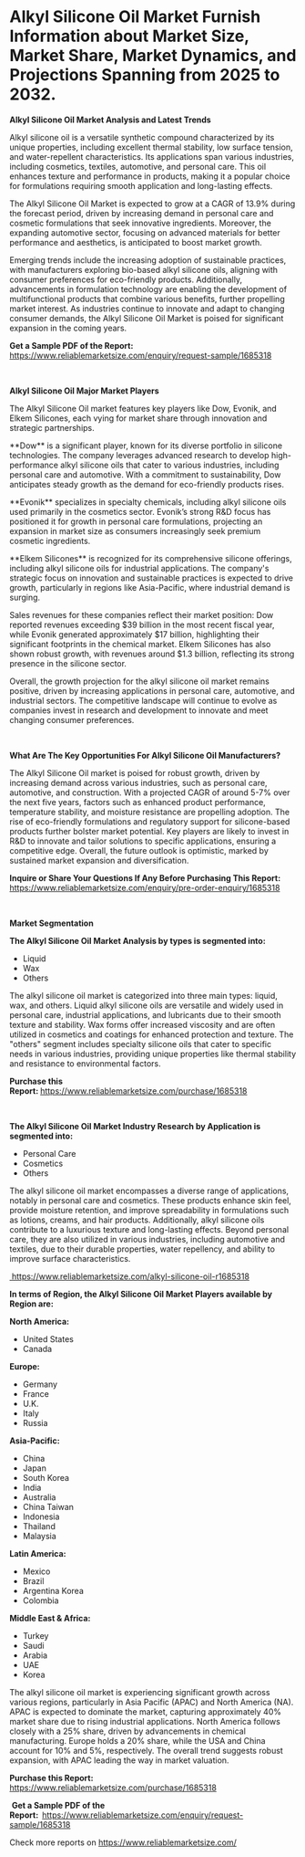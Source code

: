 <p><h1>Alkyl Silicone Oil Market Furnish Information about Market Size, Market Share, Market Dynamics, and Projections Spanning from 2025 to 2032.</h1></p><p><strong>Alkyl Silicone Oil Market Analysis and Latest Trends</strong></p>
<p><p>Alkyl silicone oil is a versatile synthetic compound characterized by its unique properties, including excellent thermal stability, low surface tension, and water-repellent characteristics. Its applications span various industries, including cosmetics, textiles, automotive, and personal care. This oil enhances texture and performance in products, making it a popular choice for formulations requiring smooth application and long-lasting effects.</p><p>The Alkyl Silicone Oil Market is expected to grow at a CAGR of 13.9% during the forecast period, driven by increasing demand in personal care and cosmetic formulations that seek innovative ingredients. Moreover, the expanding automotive sector, focusing on advanced materials for better performance and aesthetics, is anticipated to boost market growth. </p><p>Emerging trends include the increasing adoption of sustainable practices, with manufacturers exploring bio-based alkyl silicone oils, aligning with consumer preferences for eco-friendly products. Additionally, advancements in formulation technology are enabling the development of multifunctional products that combine various benefits, further propelling market interest. As industries continue to innovate and adapt to changing consumer demands, the Alkyl Silicone Oil Market is poised for significant expansion in the coming years.</p></p>
<p><strong>Get a Sample PDF of the Report:&nbsp;</strong> <a href="https://www.reliablemarketsize.com/enquiry/request-sample/1685318?utm_campaign=3308&utm_medium=2&utm_source=Github&utm_content=ia&utm_term=26032025&utm_id=alkyl-silicone-oil">https://www.reliablemarketsize.com/enquiry/request-sample/1685318</a></p>
<p>&nbsp;</p>
<p><strong>Alkyl Silicone Oil Major Market Players</strong></p>
<p><p>The Alkyl Silicone Oil market features key players like Dow, Evonik, and Elkem Silicones, each vying for market share through innovation and strategic partnerships.</p><p>**Dow** is a significant player, known for its diverse portfolio in silicone technologies. The company leverages advanced research to develop high-performance alkyl silicone oils that cater to various industries, including personal care and automotive. With a commitment to sustainability, Dow anticipates steady growth as the demand for eco-friendly products rises.</p><p>**Evonik** specializes in specialty chemicals, including alkyl silicone oils used primarily in the cosmetics sector. Evonik’s strong R&D focus has positioned it for growth in personal care formulations, projecting an expansion in market size as consumers increasingly seek premium cosmetic ingredients.</p><p>**Elkem Silicones** is recognized for its comprehensive silicone offerings, including alkyl silicone oils for industrial applications. The company's strategic focus on innovation and sustainable practices is expected to drive growth, particularly in regions like Asia-Pacific, where industrial demand is surging.</p><p>Sales revenues for these companies reflect their market position: Dow reported revenues exceeding $39 billion in the most recent fiscal year, while Evonik generated approximately $17 billion, highlighting their significant footprints in the chemical market. Elkem Silicones has also shown robust growth, with revenues around $1.3 billion, reflecting its strong presence in the silicone sector.</p><p>Overall, the growth projection for the alkyl silicone oil market remains positive, driven by increasing applications in personal care, automotive, and industrial sectors. The competitive landscape will continue to evolve as companies invest in research and development to innovate and meet changing consumer preferences.</p></p>
<p>&nbsp;</p>
<p><strong>What Are The Key Opportunities For Alkyl Silicone Oil Manufacturers?</strong></p>
<p><p>The Alkyl Silicone Oil market is poised for robust growth, driven by increasing demand across various industries, such as personal care, automotive, and construction. With a projected CAGR of around 5-7% over the next five years, factors such as enhanced product performance, temperature stability, and moisture resistance are propelling adoption. The rise of eco-friendly formulations and regulatory support for silicone-based products further bolster market potential. Key players are likely to invest in R&D to innovate and tailor solutions to specific applications, ensuring a competitive edge. Overall, the future outlook is optimistic, marked by sustained market expansion and diversification.</p></p>
<p><strong>Inquire or Share Your Questions If Any Before Purchasing This Report:</strong> <a href="https://www.reliablemarketsize.com/enquiry/pre-order-enquiry/1685318?utm_campaign=3308&utm_medium=2&utm_source=Github&utm_content=ia&utm_term=26032025&utm_id=alkyl-silicone-oil">https://www.reliablemarketsize.com/enquiry/pre-order-enquiry/1685318</a></p>
<p>&nbsp;</p>
<p><strong>Market Segmentation</strong></p>
<p><strong>The Alkyl Silicone Oil Market Analysis by types is segmented into:</strong></p>
<p><ul><li>Liquid</li><li>Wax</li><li>Others</li></ul></p>
<p><p>The alkyl silicone oil market is categorized into three main types: liquid, wax, and others. Liquid alkyl silicone oils are versatile and widely used in personal care, industrial applications, and lubricants due to their smooth texture and stability. Wax forms offer increased viscosity and are often utilized in cosmetics and coatings for enhanced protection and texture. The "others" segment includes specialty silicone oils that cater to specific needs in various industries, providing unique properties like thermal stability and resistance to environmental factors.</p></p>
<p><strong>Purchase this Report:&nbsp;</strong><a href="https://www.reliablemarketsize.com/purchase/1685318?utm_campaign=3308&utm_medium=2&utm_source=Github&utm_content=ia&utm_term=26032025&utm_id=alkyl-silicone-oil">https://www.reliablemarketsize.com/purchase/1685318</a></p>
<p>&nbsp;</p>
<p><strong>The Alkyl Silicone Oil Market Industry Research by Application is segmented into:</strong></p>
<p><ul><li>Personal Care</li><li>Cosmetics</li><li>Others</li></ul></p>
<p><p>The alkyl silicone oil market encompasses a diverse range of applications, notably in personal care and cosmetics. These products enhance skin feel, provide moisture retention, and improve spreadability in formulations such as lotions, creams, and hair products. Additionally, alkyl silicone oils contribute to a luxurious texture and long-lasting effects. Beyond personal care, they are also utilized in various industries, including automotive and textiles, due to their durable properties, water repellency, and ability to improve surface characteristics.</p></p>
<p><a href="https://www.reliablemarketsize.com/alkyl-silicone-oil-r1685318?utm_campaign=3308&utm_medium=2&utm_source=Github&utm_content=ia&utm_term=26032025&utm_id=alkyl-silicone-oil">&nbsp;https://www.reliablemarketsize.com/alkyl-silicone-oil-r1685318</a></p>
<p><strong>In terms of Region, the Alkyl Silicone Oil Market Players available by Region are:</strong></p>
<p>
    <p> <strong> North America: </strong>
        <ul>
            <li>United States</li>
            <li>Canada</li>
        </ul>
        </p> 
    <p> <strong> Europe: </strong>
        <ul>
            <li>Germany</li>
            <li>France</li>
            <li>U.K.</li>
            <li>Italy</li>
            <li>Russia</li>
        </ul>
        </p> 
    <p> <strong> Asia-Pacific: </strong>
        <ul>
            <li>China</li>
            <li>Japan</li>
            <li>South Korea</li>
            <li>India</li>
            <li>Australia</li>
            <li>China Taiwan</li>
            <li>Indonesia</li>
            <li>Thailand</li>
            <li>Malaysia</li>
        </ul>
        </p> 
    <p> <strong> Latin America: </strong>
        <ul>
            <li>Mexico</li>
            <li>Brazil</li>
            <li>Argentina Korea</li>
            <li>Colombia</li>
        </ul>
        </p> 
    <p> <strong> Middle East & Africa: </strong>
        <ul>
            <li>Turkey</li>
            <li>Saudi</li>
            <li>Arabia</li>
            <li>UAE</li>
            <li>Korea</li>
        </ul>
    </p>
    </p>
<p><p>The alkyl silicone oil market is experiencing significant growth across various regions, particularly in Asia Pacific (APAC) and North America (NA). APAC is expected to dominate the market, capturing approximately 40% market share due to rising industrial applications. North America follows closely with a 25% share, driven by advancements in chemical manufacturing. Europe holds a 20% share, while the USA and China account for 10% and 5%, respectively. The overall trend suggests robust expansion, with APAC leading the way in market valuation.</p></p>
<p><strong>Purchase this Report: </strong><a href="https://www.reliablemarketsize.com/purchase/1685318?utm_campaign=3308&utm_medium=2&utm_source=Github&utm_content=ia&utm_term=26032025&utm_id=alkyl-silicone-oil">https://www.reliablemarketsize.com/purchase/1685318</a></p>
<p>&nbsp;<strong>Get a Sample PDF of the Report:&nbsp;&nbsp;</strong><a href="https://www.reliablemarketsize.com/enquiry/request-sample/1685318?utm_campaign=3308&utm_medium=2&utm_source=Github&utm_content=ia&utm_term=26032025&utm_id=alkyl-silicone-oil">https://www.reliablemarketsize.com/enquiry/request-sample/1685318</a></p>
<p><strong></strong></p>
<p>Check more reports on <a href="https://www.reliablemarketsize.com/?utm_campaign=3308&utm_medium=2&utm_source=Github&utm_content=ia&utm_term=26032025&utm_id=alkyl-silicone-oil">https://www.reliablemarketsize.com/</a></p>